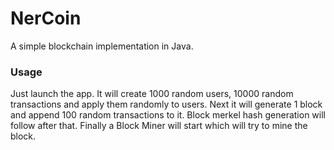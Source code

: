 # NerCoin
A simple blockchain implementation in Java.

### Usage
Just launch the app. It will create 1000 random users, 10000 random transactions 
and apply them randomly to users. Next it will generate 1 block and append 100 
random transactions to it. Block merkel hash generation will follow after that. 
Finally a Block Miner will start which will try to mine the block.